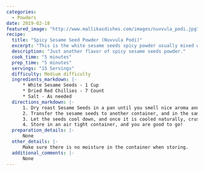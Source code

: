 ```yaml
--- 
categories: 
  - Powders
date: 2019-02-18
featured_image: "http://www.mallikasdishes.com/images/nuvvula_podi.jpg"
recipe:
  title: "Spicy Sesame Seed Powder (Nuvvula Podi)"
  excerpt: "This is the white sesame seeds spicy powder usually mixed with rice and eaten."
  description: "Just another flavor of spicy sesame seeds powder."
  cook_time: "5 minutes"
  prep_time: "5 minutes"
  servings: "15 Servings"
  difficulty: Medium difficulty
  ingredients_markdown: |-
      * White Sesame Seeds - 1 Cup
      * Dried Red Chillies - 7 Count
      * Salt - As needed
  directions_markdown: |-
      1. Dry roast Sesame Seeds in a pan until you smell nice aroma and until sesame seeds turn into brown color.
      2. Transfer the sesame seeds to another container, and in the same pan (since it is already hot), fry Red Chilies to save time.
      3. Let the seeds cool down, and once it is cooled naturally, crush it into a coarse powder using a blender.
      4. Store in an air tight container, and you are good to go!
  preparation_details: |-
      None
  other_details: |-
      Make sure there is no moisture in the container when storing.
  additional_comments: |-
      None
---
```

